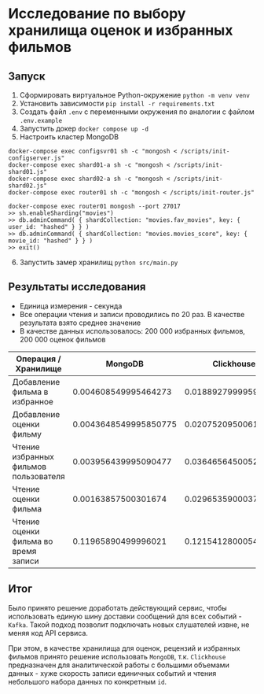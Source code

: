 # Исследование по выбору хранилища оценок и избранных фильмов

## Запуск
1. Сформировать виртуальное Python-окружение `python -m venv venv`
2. Установить зависимости `pip install -r requirements.txt`
3. Создать файл `.env` с переменными окружения по аналогии с файлом `.env.example`
4. Запустить докер `docker compose up -d`
5. Настроить кластер MongoDB
```
docker-compose exec configsvr01 sh -c "mongosh < /scripts/init-configserver.js"
docker-compose exec shard01-a sh -c "mongosh < /scripts/init-shard01.js"
docker-compose exec shard02-a sh -c "mongosh < /scripts/init-shard02.js"
docker-compose exec router01 sh -c "mongosh < /scripts/init-router.js"

docker-compose exec router01 mongosh --port 27017
>> sh.enableSharding("movies")
>> db.adminCommand( { shardCollection: "movies.fav_movies", key: { user_id: "hashed" } } )
>> db.adminCommand( { shardCollection: "movies.movies_score", key: { movie_id: "hashed" } } )
>> exit()
```
6. Запустить замер хранилищ `python src/main.py`

## Результаты исследования

- Единица измерения - секунда
- Все операции чтения и записи проводились по 20 раз. В качестве результата взято среднее значение
- В качестве данных использовалось: 200 000 избранных фильмов, 200 000 оценок фильмов

|Операция / Хранилище|MongoDB|Clickhouse|
|-|---------|------------|
|Добавление фильма в избранное|0.004608549995464273|0.01889279999595601|
|Добавление оценки фильму|0.0043648549995850775|0.020752095006173477|
|Чтение избранных фильмов пользователя|0.003956439995090477|0.036465645005227997|
|Чтение оценки фильма|0.00163857500301674|0.029653590003727005|
|Чтение оценки фильма во время записи|0.11965890499996021|0.12154128000547644|

## Итог

Было принято решение доработать действующий сервис, чтобы использовать единую шину доставки сообщений для всех событий - `Kafka`. Такой подход позволит подключать новых слушателей извне, не меняя код API сервиса.

При этом, в качестве хранилища для оценок, рецензий и избранных фильмов принято решение использовать `MongoDB`, т.к. `Clickhouse` предназначен для аналитической работы с большими объемами данных - хуже скорость записи единичных событий и чтения небольшого набора данных по конкретным `id`.